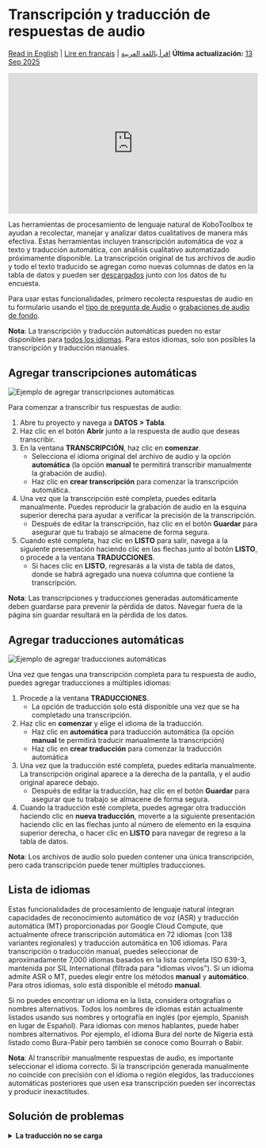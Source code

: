 # Transcripción y traducción de respuestas de audio
<a href="../transcription-translation.html">Read in English</a> | <a href="../fr/transcription-translation.html">Lire en français</a> | <a href="../ar/transcription-translation.html">اقرأ باللغة العربية</a>
**Última actualización:** <a href="https://github.com/kobotoolbox/docs/blob/81ea68d620feb190d5829be9521d3f913e88de91/source/transcription-translation.md" class="reference">13 Sep 2025</a>

<iframe src="https://www.youtube.com/embed/vefmH9JzJTU?si=8aF_U8M6BAft9kRr" style="width: 100%; aspect-ratio: 16 / 9; height: auto; border: 0;" title="YouTube video player" frameborder="0" allow="accelerometer; autoplay; clipboard-write; encrypted-media; gyroscope; picture-in-picture; web-share" allowfullscreen></iframe>

Las herramientas de procesamiento de lenguaje natural de KoboToolbox te ayudan a recolectar, manejar y analizar datos cualitativos de manera más efectiva. Estas herramientas incluyen transcripción automática de voz a texto y traducción automática, con análisis cualitativo automatizado próximamente disponible. La transcripción original de tus archivos de audio y todo el texto traducido se agregan como nuevas columnas de datos en la tabla de datos y pueden ser [descargados](https://support.kobotoolbox.org/export_download.html) junto con los datos de tu encuesta.

Para usar estas funcionalidades, primero recolecta respuestas de audio en tu formulario usando el [tipo de pregunta de Audio](https://support.kobotoolbox.org/photo_audio_video_file.html) o [grabaciones de audio de fondo](https://support.kobotoolbox.org/recording-interviews.html).


<p class="note">
    <strong>Nota</strong>: La transcripción y traducción automáticas pueden no estar disponibles para <a href="#language-list">todos los idiomas</a>. Para estos idiomas, solo son posibles la transcripción y traducción manuales.
</p>

## Agregar transcripciones automáticas

![Ejemplo de agregar transcripciones automáticas](images/transcription_translation/transcription.png)

Para comenzar a transcribir tus respuestas de audio:

1. Abre tu proyecto y navega a **DATOS > Tabla**.
2. Haz clic en el botón **Abrir** junto a la respuesta de audio que deseas transcribir.
3. En la ventana **TRANSCRIPCIÓN**, haz clic en **comenzar**.
    - Selecciona el idioma original del archivo de audio y la opción **automática** (la opción **manual** te permitirá transcribir manualmente la grabación de audio).
    - Haz clic en **crear transcripción** para comenzar la transcripción automática.
4. Una vez que la transcripción esté completa, puedes editarla manualmente. Puedes reproducir la grabación de audio en la esquina superior derecha para ayudar a verificar la precisión de la transcripción.
    - Después de editar la transcripción, haz clic en el botón **Guardar** para asegurar que tu trabajo se almacene de forma segura.
5. Cuando esté completa, haz clic en **LISTO** para salir, navega a la siguiente presentación haciendo clic en las flechas junto al botón **LISTO**, o procede a la ventana **TRADUCCIONES**.
    - Si haces clic en **LISTO**, regresarás a la vista de tabla de datos, donde se habrá agregado una nueva columna que contiene la transcripción.

<p class="note">
    <strong>Nota</strong>: Las transcripciones y traducciones generadas automáticamente deben guardarse para prevenir la pérdida de datos. Navegar fuera de la página sin guardar resultará en la pérdida de los datos.
</p>

## Agregar traducciones automáticas

![Ejemplo de agregar traducciones automáticas](images/transcription_translation/translation.png)

Una vez que tengas una transcripción completa para tu respuesta de audio, puedes agregar traducciones a múltiples idiomas:

1. Procede a la ventana **TRADUCCIONES**.
    - La opción de traducción solo está disponible una vez que se ha completado una transcripción.
2. Haz clic en **comenzar** y elige el idioma de la traducción.
    - Haz clic en **automática** para traducción automática (la opción **manual** te permitirá traducir manualmente la transcripción)
    - Haz clic en **crear traducción** para comenzar la traducción automática
3. Una vez que la traducción esté completa, puedes editarla manualmente. La transcripción original aparece a la derecha de la pantalla, y el audio original aparece debajo.
    - Después de editar la traducción, haz clic en el botón **Guardar** para asegurar que tu trabajo se almacene de forma segura.
4. Cuando la traducción esté completa, puedes agregar otra traducción haciendo clic en <i class="k-icon-plus"></i> **nueva traducción**, moverte a la siguiente presentación haciendo clic en las flechas junto al número de elemento en la esquina superior derecha, o hacer clic en **LISTO** para navegar de regreso a la tabla de datos.

<p class="note">
    <strong>Nota</strong>: Los archivos de audio solo pueden contener una única transcripción, pero cada transcripción puede tener múltiples traducciones.
</p>

## Lista de idiomas

Estas funcionalidades de procesamiento de lenguaje natural integran capacidades de reconocimiento automático de voz (ASR) y traducción automática (MT) proporcionadas por Google Cloud Compute, que actualmente ofrece transcripción automática en 72 idiomas (con 138 variantes regionales) y traducción automática en 106 idiomas. Para transcripción o traducción manual, puedes seleccionar de aproximadamente 7,000 idiomas basados en la lista completa ISO 639-3, mantenida por SIL International (filtrada para "idiomas vivos"). Si un idioma admite ASR o MT, puedes elegir entre los métodos **manual** y **automático**. Para otros idiomas, solo está disponible el método **manual**.

Si no puedes encontrar un idioma en la lista, considera ortografías o nombres alternativos. Todos los nombres de idiomas están actualmente listados usando sus nombres y ortografía en inglés (por ejemplo, Spanish en lugar de Español). Para idiomas con menos hablantes, puede haber nombres alternativos. Por ejemplo, el idioma Bura del norte de Nigeria está listado como Bura-Pabir pero también se conoce como Bourrah o Babir.

<p class="note">
    <strong>Nota</strong>: Al transcribir manualmente respuestas de audio, es importante seleccionar el idioma correcto. Si la transcripción generada manualmente no coincide con precisión con el idioma o región elegidos, las traducciones automáticas posteriores que usen esa transcripción pueden ser incorrectas y producir inexactitudes.
</p>

## Solución de problemas

<details>
    <summary><strong>La traducción no se carga</strong></summary>
    A veces, la segunda traducción puede quedarse atascada con un ícono de carga. Si esto sucede, actualiza la página y la traducción debería aparecer. Este es un problema en el que estamos trabajando para solucionar.
</details>